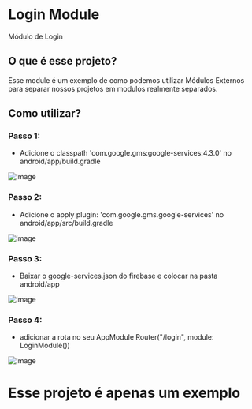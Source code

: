 # Login Module
Módulo de Login

## O que é esse projeto?

Esse module é um exemplo de como podemos utilizar Módulos Externos para separar nossos projetos em modulos realmente separados.


## Como utilizar?

### Passo 1:   
- Adicione o  classpath 'com.google.gms:google-services:4.3.0' no android/app/build.gradle

![image](https://user-images.githubusercontent.com/4654514/82156991-25ada300-9855-11ea-84ef-7e8c13d0cfe8.png)

### Passo 2:   
- Adicione o  apply plugin: 'com.google.gms.google-services' no android/app/src/build.gradle

![image](https://user-images.githubusercontent.com/4654514/82157014-4a097f80-9855-11ea-8533-96beab2ad40a.png)

### Passo 3:   
- Baixar o google-services.json do firebase e colocar na pasta android/app

![image](https://user-images.githubusercontent.com/4654514/82156978-09116b00-9855-11ea-9b91-766711c397bf.png)

### Passo 4:   
- adicionar a rota no seu AppModule  Router("/login", module: LoginModule())

![image](https://user-images.githubusercontent.com/4654514/82157028-66a5b780-9855-11ea-8cfc-0cfe2581fab0.png)


# Esse projeto é apenas um exemplo 

